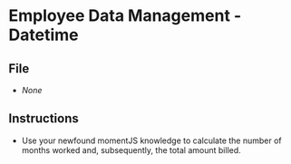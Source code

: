 # Employee Data Management - Datetime

## File

* *None*

## Instructions

* Use your newfound momentJS knowledge to calculate the number of months worked and, subsequently, the total amount billed.
